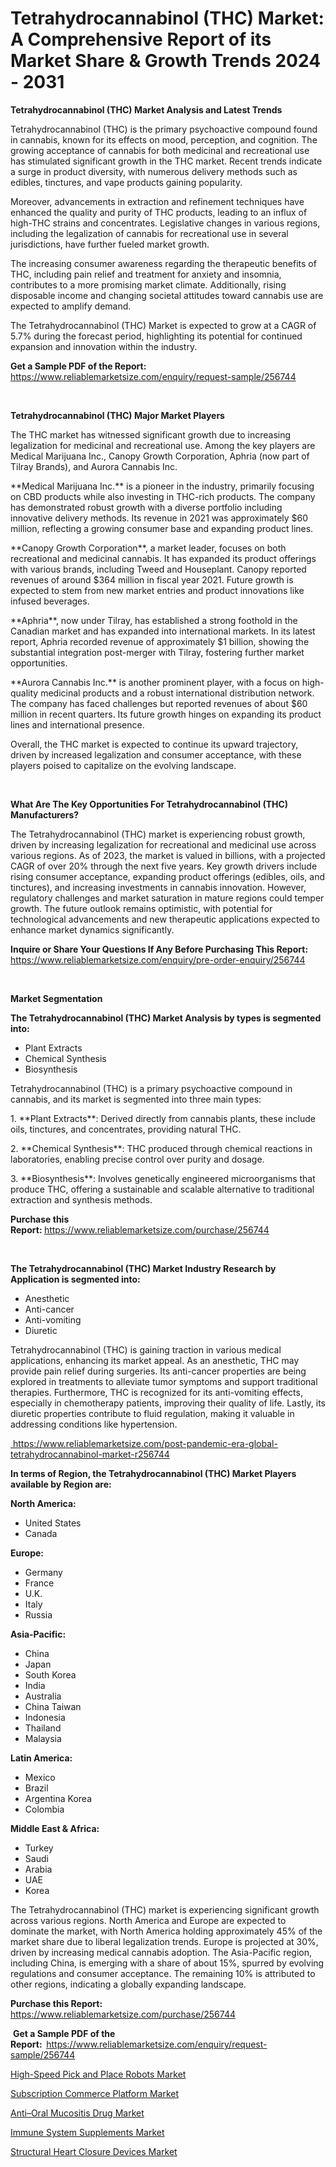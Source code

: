 <p><h1>Tetrahydrocannabinol (THC) Market: A Comprehensive Report of its Market Share & Growth Trends 2024 - 2031</h1></p><p><strong>Tetrahydrocannabinol (THC) Market Analysis and Latest Trends</strong></p>
<p><p>Tetrahydrocannabinol (THC) is the primary psychoactive compound found in cannabis, known for its effects on mood, perception, and cognition. The growing acceptance of cannabis for both medicinal and recreational use has stimulated significant growth in the THC market. Recent trends indicate a surge in product diversity, with numerous delivery methods such as edibles, tinctures, and vape products gaining popularity. </p><p>Moreover, advancements in extraction and refinement techniques have enhanced the quality and purity of THC products, leading to an influx of high-THC strains and concentrates. Legislative changes in various regions, including the legalization of cannabis for recreational use in several jurisdictions, have further fueled market growth. </p><p>The increasing consumer awareness regarding the therapeutic benefits of THC, including pain relief and treatment for anxiety and insomnia, contributes to a more promising market climate. Additionally, rising disposable income and changing societal attitudes toward cannabis use are expected to amplify demand. </p><p>The Tetrahydrocannabinol (THC) Market is expected to grow at a CAGR of 5.7% during the forecast period, highlighting its potential for continued expansion and innovation within the industry.</p></p>
<p><strong>Get a Sample PDF of the Report:&nbsp;</strong> <a href="https://www.reliablemarketsize.com/enquiry/request-sample/256744?utm_campaign=1103&utm_medium=2&utm_source=Github&utm_content=ia&utm_term=31102024&utm_id=tetrahydrocannabinol-thc">https://www.reliablemarketsize.com/enquiry/request-sample/256744</a></p>
<p>&nbsp;</p>
<p><strong>Tetrahydrocannabinol (THC) Major Market Players</strong></p>
<p><p>The THC market has witnessed significant growth due to increasing legalization for medicinal and recreational use. Among the key players are Medical Marijuana Inc., Canopy Growth Corporation, Aphria (now part of Tilray Brands), and Aurora Cannabis Inc.</p><p>**Medical Marijuana Inc.** is a pioneer in the industry, primarily focusing on CBD products while also investing in THC-rich products. The company has demonstrated robust growth with a diverse portfolio including innovative delivery methods. Its revenue in 2021 was approximately $60 million, reflecting a growing consumer base and expanding product lines.</p><p>**Canopy Growth Corporation**, a market leader, focuses on both recreational and medicinal cannabis. It has expanded its product offerings with various brands, including Tweed and Houseplant. Canopy reported revenues of around $364 million in fiscal year 2021. Future growth is expected to stem from new market entries and product innovations like infused beverages.</p><p>**Aphria**, now under Tilray, has established a strong foothold in the Canadian market and has expanded into international markets. In its latest report, Aphria recorded revenue of approximately $1 billion, showing the substantial integration post-merger with Tilray, fostering further market opportunities.</p><p>**Aurora Cannabis Inc.** is another prominent player, with a focus on high-quality medicinal products and a robust international distribution network. The company has faced challenges but reported revenues of about $60 million in recent quarters. Its future growth hinges on expanding its product lines and international presence.</p><p>Overall, the THC market is expected to continue its upward trajectory, driven by increased legalization and consumer acceptance, with these players poised to capitalize on the evolving landscape.</p></p>
<p>&nbsp;</p>
<p><strong>What Are The Key Opportunities For Tetrahydrocannabinol (THC) Manufacturers?</strong></p>
<p><p>The Tetrahydrocannabinol (THC) market is experiencing robust growth, driven by increasing legalization for recreational and medicinal use across various regions. As of 2023, the market is valued in billions, with a projected CAGR of over 20% through the next five years. Key growth drivers include rising consumer acceptance, expanding product offerings (edibles, oils, and tinctures), and increasing investments in cannabis innovation. However, regulatory challenges and market saturation in mature regions could temper growth. The future outlook remains optimistic, with potential for technological advancements and new therapeutic applications expected to enhance market dynamics significantly.</p></p>
<p><strong>Inquire or Share Your Questions If Any Before Purchasing This Report:</strong> <a href="https://www.reliablemarketsize.com/enquiry/pre-order-enquiry/256744?utm_campaign=1103&utm_medium=2&utm_source=Github&utm_content=ia&utm_term=31102024&utm_id=tetrahydrocannabinol-thc">https://www.reliablemarketsize.com/enquiry/pre-order-enquiry/256744</a></p>
<p>&nbsp;</p>
<p><strong>Market Segmentation</strong></p>
<p><strong>The Tetrahydrocannabinol (THC) Market Analysis by types is segmented into:</strong></p>
<p><ul><li>Plant Extracts</li><li>Chemical Synthesis</li><li>Biosynthesis</li></ul></p>
<p><p>Tetrahydrocannabinol (THC) is a primary psychoactive compound in cannabis, and its market is segmented into three main types: </p><p>1. **Plant Extracts**: Derived directly from cannabis plants, these include oils, tinctures, and concentrates, providing natural THC.</p><p>2. **Chemical Synthesis**: THC produced through chemical reactions in laboratories, enabling precise control over purity and dosage.</p><p>3. **Biosynthesis**: Involves genetically engineered microorganisms that produce THC, offering a sustainable and scalable alternative to traditional extraction and synthesis methods.</p></p>
<p><strong>Purchase this Report:&nbsp;</strong><a href="https://www.reliablemarketsize.com/purchase/256744?utm_campaign=1103&utm_medium=2&utm_source=Github&utm_content=ia&utm_term=31102024&utm_id=tetrahydrocannabinol-thc">https://www.reliablemarketsize.com/purchase/256744</a></p>
<p>&nbsp;</p>
<p><strong>The Tetrahydrocannabinol (THC) Market Industry Research by Application is segmented into:</strong></p>
<p><ul><li>Anesthetic</li><li>Anti-cancer</li><li>Anti-vomiting</li><li>Diuretic</li></ul></p>
<p><p>Tetrahydrocannabinol (THC) is gaining traction in various medical applications, enhancing its market appeal. As an anesthetic, THC may provide pain relief during surgeries. Its anti-cancer properties are being explored in treatments to alleviate tumor symptoms and support traditional therapies. Furthermore, THC is recognized for its anti-vomiting effects, especially in chemotherapy patients, improving their quality of life. Lastly, its diuretic properties contribute to fluid regulation, making it valuable in addressing conditions like hypertension.</p></p>
<p><a href="https://www.reliablemarketsize.com/post-pandemic-era-global-tetrahydrocannabinol-market-r256744?utm_campaign=1103&utm_medium=2&utm_source=Github&utm_content=ia&utm_term=31102024&utm_id=tetrahydrocannabinol-thc">&nbsp;https://www.reliablemarketsize.com/post-pandemic-era-global-tetrahydrocannabinol-market-r256744</a></p>
<p><strong>In terms of Region, the Tetrahydrocannabinol (THC) Market Players available by Region are:</strong></p>
<p>
    <p> <strong> North America: </strong>
        <ul>
            <li>United States</li>
            <li>Canada</li>
        </ul>
        </p> 
    <p> <strong> Europe: </strong>
        <ul>
            <li>Germany</li>
            <li>France</li>
            <li>U.K.</li>
            <li>Italy</li>
            <li>Russia</li>
        </ul>
        </p> 
    <p> <strong> Asia-Pacific: </strong>
        <ul>
            <li>China</li>
            <li>Japan</li>
            <li>South Korea</li>
            <li>India</li>
            <li>Australia</li>
            <li>China Taiwan</li>
            <li>Indonesia</li>
            <li>Thailand</li>
            <li>Malaysia</li>
        </ul>
        </p> 
    <p> <strong> Latin America: </strong>
        <ul>
            <li>Mexico</li>
            <li>Brazil</li>
            <li>Argentina Korea</li>
            <li>Colombia</li>
        </ul>
        </p> 
    <p> <strong> Middle East & Africa: </strong>
        <ul>
            <li>Turkey</li>
            <li>Saudi</li>
            <li>Arabia</li>
            <li>UAE</li>
            <li>Korea</li>
        </ul>
    </p>
    </p>
<p><p>The Tetrahydrocannabinol (THC) market is experiencing significant growth across various regions. North America and Europe are expected to dominate the market, with North America holding approximately 45% of the market share due to liberal legalization trends. Europe is projected at 30%, driven by increasing medical cannabis adoption. The Asia-Pacific region, including China, is emerging with a share of about 15%, spurred by evolving regulations and consumer acceptance. The remaining 10% is attributed to other regions, indicating a globally expanding landscape.</p></p>
<p><strong>Purchase this Report: </strong><a href="https://www.reliablemarketsize.com/purchase/256744?utm_campaign=1103&utm_medium=2&utm_source=Github&utm_content=ia&utm_term=31102024&utm_id=tetrahydrocannabinol-thc">https://www.reliablemarketsize.com/purchase/256744</a></p>
<p>&nbsp;<strong>Get a Sample PDF of the Report:&nbsp;&nbsp;</strong><a href="https://www.reliablemarketsize.com/enquiry/request-sample/256744?utm_campaign=1103&utm_medium=2&utm_source=Github&utm_content=ia&utm_term=31102024&utm_id=tetrahydrocannabinol-thc">https://www.reliablemarketsize.com/enquiry/request-sample/256744</a></p>
<p><strong></strong></p>
<p><p><a href="https://issuu.com/reportprime-2/docs/high-speed-pick-and-place-robots-ma_0a792b3c8422e2?utm_campaign=1103&utm_medium=2&utm_source=Github&utm_content=ia&utm_term=31102024&utm_id=tetrahydrocannabinol-thc">High-Speed Pick and Place Robots Market</a></p><p><a href="https://github.com/chr1i1herth/Market-Research-Report-List-1/blob/main/subscription-commerce-platform-market.md?utm_campaign=1103&utm_medium=2&utm_source=Github&utm_content=ia&utm_term=31102024&utm_id=tetrahydrocannabinol-thc">Subscription Commerce Platform Market</a></p><p><a href="https://www.linkedin.com/pulse/antioral-mucositis-drug-market-research-report-forecast-growth-jlmqe?utm_campaign=1103&utm_medium=2&utm_source=Github&utm_content=ia&utm_term=31102024&utm_id=tetrahydrocannabinol-thc">Anti–Oral Mucositis Drug Market</a></p><p><a href="https://www.linkedin.com/pulse/immune-system-supplements-market-refracting-trends-consumer-0jb6e?utm_campaign=1103&utm_medium=2&utm_source=Github&utm_content=ia&utm_term=31102024&utm_id=tetrahydrocannabinol-thc">Immune System Supplements Market</a></p><p><a href="https://github.com/gareyratsepny/Market-Research-Report-List-1/blob/main/structural-heart-closure-devices-market.md?utm_campaign=1103&utm_medium=2&utm_source=Github&utm_content=ia&utm_term=31102024&utm_id=tetrahydrocannabinol-thc">Structural Heart Closure Devices Market</a></p></p>